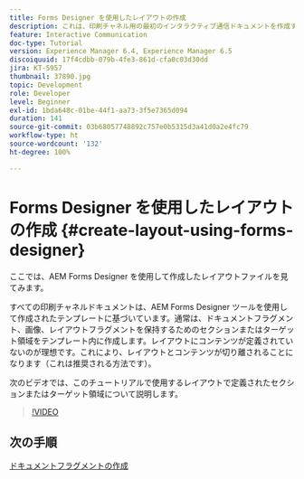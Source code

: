 ```yaml
---
title: Forms Designer を使用したレイアウトの作成
description: これは、印刷チャネル用の最初のインタラクティブ通信ドキュメントを作成するためのマルチパートチュートリアルの第 4 部です。ここでは、AEM Forms Designer を使用して作成したレイアウトファイルを見てみます。
feature: Interactive Communication
doc-type: Tutorial
version: Experience Manager 6.4, Experience Manager 6.5
discoiquuid: 17f4cdbb-079b-4fe3-861d-cfa0c03d30dd
jira: KT-5957
thumbnail: 37890.jpg
topic: Development
role: Developer
level: Beginner
exl-id: 1bda648c-01be-44f1-aa73-3f5e7365d094
duration: 141
source-git-commit: 03b68057748892c757e0b5315d3a41d0a2e4fc79
workflow-type: ht
source-wordcount: '132'
ht-degree: 100%

---
```


# Forms Designer を使用したレイアウトの作成 {#create-layout-using-forms-designer}

ここでは、AEM Forms Designer を使用して作成したレイアウトファイルを見てみます。

すべての印刷チャネルドキュメントは、AEM Forms Designer ツールを使用して作成されたテンプレートに基づいています。通常は、ドキュメントフラグメント、画像、レイアウトフラグメントを保持するためのセクションまたはターゲット領域をテンプレート内に作成します。レイアウトにコンテンツが定義されていないのが理想です。これにより、レイアウトとコンテンツが切り離されることになります（これは推奨される方法です）。

次のビデオでは、このチュートリアルで使用するレイアウトで定義されたセクションまたはターゲット領域について説明します。

>[!VIDEO](https://video.tv.adobe.com/v/37890?quality=12&learn=on)

## 次の手順

[ドキュメントフラグメントの作成](./create-document-fragment.md)
